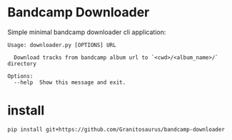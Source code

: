 # Bandcamp Downloader

Simple minimal bandcamp downloader cli application:

```
Usage: downloader.py [OPTIONS] URL

  Download tracks from bandcamp album url to `<cwd>/<album_name>/` directory

Options:
  --help  Show this message and exit.
```

# install

    pip install git+https://github.com/Granitosaurus/bandcamp-downloader
